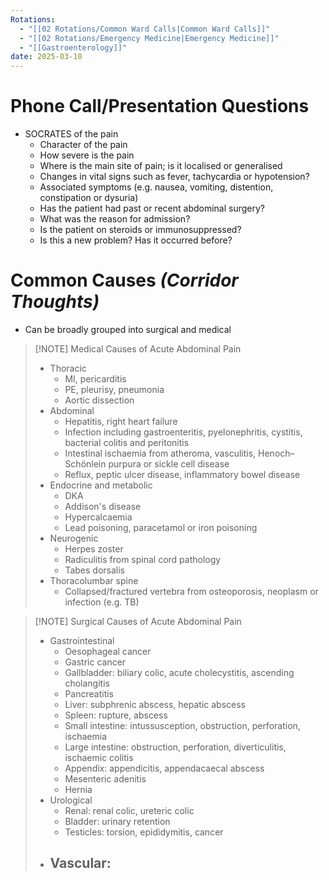```yaml
---
Rotations:
  - "[[02 Rotations/Common Ward Calls|Common Ward Calls]]"
  - "[[02 Rotations/Emergency Medicine|Emergency Medicine]]"
  - "[[Gastroenterology]]"
date: 2025-03-10
---
```

# Phone Call/Presentation Questions
- SOCRATES of the pain
	- Character of the pain
	- How severe is the pain
	- Where is the main site of pain; is it localised or generalised
	- Changes in vital signs such as fever, tachycardia or hypotension?
	- Associated symptoms (e.g. nausea, vomiting, distention, constipation or dysuria)
	- Has the patient had past or recent abdominal surgery?
	- What was the reason for admission?
	- Is the patient on steroids or immunosuppressed?
	- Is this a new problem? Has it occurred before?
# Common Causes *(Corridor Thoughts)*
- Can be broadly grouped into surgical and medical

> [!NOTE] Medical Causes of Acute Abdominal Pain
> - Thoracic
> 	- MI, pericarditis
> 	- PE, pleurisy, pneumonia
> 	- Aortic dissection
> - Abdominal
> 	- Hepatitis, right heart failure
> 	- Infection including gastroenteritis, pyelonephritis, cystitis, bacterial colitis and peritonitis
> 	- Intestinal ischaemia from atheroma, vasculitis, Henoch–Schönlein purpura or sickle cell disease
> 	- Reflux, peptic ulcer disease, inflammatory bowel disease
> - Endocrine and metabolic
> 	- DKA
> 	- Addison's disease
> 	- Hypercalcaemia
> 	- Lead poisoning, paracetamol or iron poisoning
> - Neurogenic
> 	- Herpes zoster
> 	- Radiculitis from spinal cord pathology
> 	- Tabes dorsalis
> - Thoracolumbar spine
> 	- Collapsed/fractured vertebra from osteoporosis, neoplasm or infection (e.g. TB)

> [!NOTE] Surgical Causes of Acute Abdominal Pain
> - Gastrointestinal
> 	- Oesophageal cancer
> 	- Gastric cancer
> 	- Gallbladder: biliary colic, acute cholecystitis, ascending cholangitis
> 	- Pancreatitis
> 	- Liver: subphrenic abscess, hepatic abscess
> 	- Spleen: rupture, abscess
> 	- Small intestine: intussusception, obstruction, perforation, ischaemia
> 	- Large intestine: obstruction, perforation, diverticulitis, ischaemic colitis
> 	- Appendix: appendicitis, appendacaecal abscess
> 	- Mesenteric adenitis
> 	- Hernia
> - Urological
> 	- Renal: renal colic, ureteric colic
> 	- Bladder: urinary retention
> 	- Testicles: torsion, epididymitis, cancer
> - Vascular:
> 	- 
